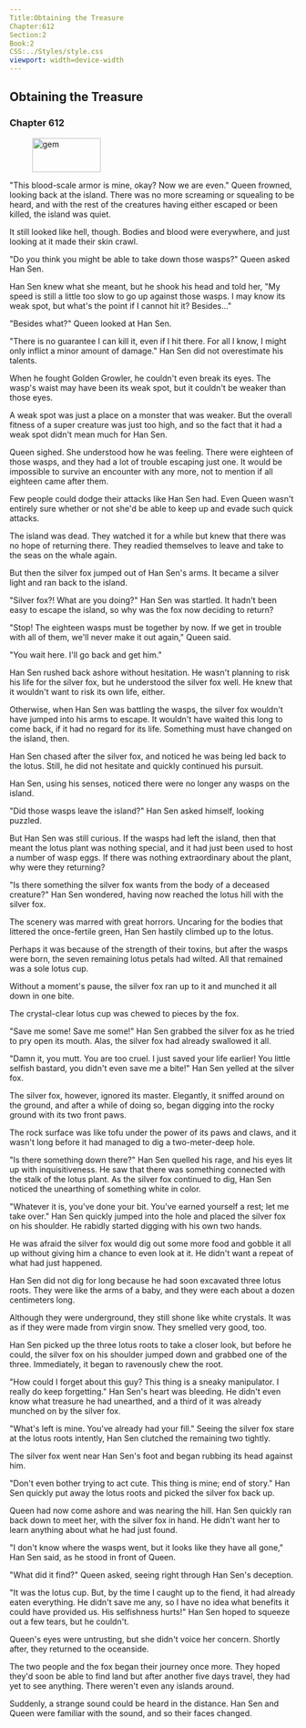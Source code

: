 ```yaml
---
Title:Obtaining the Treasure 
Chapter:612 
Section:2 
Book:2 
CSS:../Styles/style.css 
viewport: width=device-width
---
```

  
## Obtaining the Treasure
### Chapter 612
  
<figure>
	<img src="../Images/gem.gif" alt="gem" id="gem" width="120" height="60" />
</figure>
  

  
"This blood-scale armor is mine, okay? Now we are even." Queen frowned, looking back at the island. There was no more screaming or squealing to be heard, and with the rest of the creatures having either escaped or been killed, the island was quiet.

It still looked like hell, though. Bodies and blood were everywhere, and just looking at it made their skin crawl.

"Do you think you might be able to take down those wasps?" Queen asked Han Sen.

Han Sen knew what she meant, but he shook his head and told her, "My speed is still a little too slow to go up against those wasps. I may know its weak spot, but what's the point if I cannot hit it? Besides..."

"Besides what?" Queen looked at Han Sen.

"There is no guarantee I can kill it, even if I hit there. For all I know, I might only inflict a minor amount of damage." Han Sen did not overestimate his talents.

When he fought Golden Growler, he couldn't even break its eyes. The wasp's waist may have been its weak spot, but it couldn't be weaker than those eyes.

A weak spot was just a place on a monster that was weaker. But the overall fitness of a super creature was just too high, and so the fact that it had a weak spot didn't mean much for Han Sen.

Queen sighed. She understood how he was feeling. There were eighteen of those wasps, and they had a lot of trouble escaping just one. It would be impossible to survive an encounter with any more, not to mention if all eighteen came after them.

Few people could dodge their attacks like Han Sen had. Even Queen wasn't entirely sure whether or not she'd be able to keep up and evade such quick attacks.

The island was dead. They watched it for a while but knew that there was no hope of returning there. They readied themselves to leave and take to the seas on the whale again.

But then the silver fox jumped out of Han Sen's arms. It became a silver light and ran back to the island.

"Silver fox?! What are you doing?" Han Sen was startled. It hadn't been easy to escape the island, so why was the fox now deciding to return?

"Stop! The eighteen wasps must be together by now. If we get in trouble with all of them, we'll never make it out again," Queen said.

"You wait here. I'll go back and get him."

Han Sen rushed back ashore without hesitation. He wasn't planning to risk his life for the silver fox, but he understood the silver fox well. He knew that it wouldn't want to risk its own life, either.

Otherwise, when Han Sen was battling the wasps, the silver fox wouldn't have jumped into his arms to escape. It wouldn't have waited this long to come back, if it had no regard for its life. Something must have changed on the island, then.

Han Sen chased after the silver fox, and noticed he was being led back to the lotus. Still, he did not hesitate and quickly continued his pursuit.

Han Sen, using his senses, noticed there were no longer any wasps on the island.

"Did those wasps leave the island?" Han Sen asked himself, looking puzzled.

But Han Sen was still curious. If the wasps had left the island, then that meant the lotus plant was nothing special, and it had just been used to host a number of wasp eggs. If there was nothing extraordinary about the plant, why were they returning?

"Is there something the silver fox wants from the body of a deceased creature?" Han Sen wondered, having now reached the lotus hill with the silver fox.

The scenery was marred with great horrors. Uncaring for the bodies that littered the once-fertile green, Han Sen hastily climbed up to the lotus.

Perhaps it was because of the strength of their toxins, but after the wasps were born, the seven remaining lotus petals had wilted. All that remained was a sole lotus cup.

Without a moment's pause, the silver fox ran up to it and munched it all down in one bite.

The crystal-clear lotus cup was chewed to pieces by the fox.

"Save me some! Save me some!" Han Sen grabbed the silver fox as he tried to pry open its mouth. Alas, the silver fox had already swallowed it all.

"Damn it, you mutt. You are too cruel. I just saved your life earlier! You little selfish bastard, you didn't even save me a bite!" Han Sen yelled at the silver fox.

The silver fox, however, ignored its master. Elegantly, it sniffed around on the ground, and after a while of doing so, began digging into the rocky ground with its two front paws.

The rock surface was like tofu under the power of its paws and claws, and it wasn't long before it had managed to dig a two-meter-deep hole.

"Is there something down there?" Han Sen quelled his rage, and his eyes lit up with inquisitiveness. He saw that there was something connected with the stalk of the lotus plant. As the silver fox continued to dig, Han Sen noticed the unearthing of something white in color.

"Whatever it is, you've done your bit. You've earned yourself a rest; let me take over." Han Sen quickly jumped into the hole and placed the silver fox on his shoulder. He rabidly started digging with his own two hands.

He was afraid the silver fox would dig out some more food and gobble it all up without giving him a chance to even look at it. He didn't want a repeat of what had just happened.

Han Sen did not dig for long because he had soon excavated three lotus roots. They were like the arms of a baby, and they were each about a dozen centimeters long.

Although they were underground, they still shone like white crystals. It was as if they were made from virgin snow. They smelled very good, too.

Han Sen picked up the three lotus roots to take a closer look, but before he could, the silver fox on his shoulder jumped down and grabbed one of the three. Immediately, it began to ravenously chew the root.

"How could I forget about this guy? This thing is a sneaky manipulator. I really do keep forgetting." Han Sen's heart was bleeding. He didn't even know what treasure he had unearthed, and a third of it was already munched on by the silver fox.

"What's left is mine. You've already had your fill." Seeing the silver fox stare at the lotus roots intently, Han Sen clutched the remaining two tightly.

The silver fox went near Han Sen's foot and began rubbing its head against him.

"Don't even bother trying to act cute. This thing is mine; end of story." Han Sen quickly put away the lotus roots and picked the silver fox back up.

Queen had now come ashore and was nearing the hill. Han Sen quickly ran back down to meet her, with the silver fox in hand. He didn't want her to learn anything about what he had just found.

"I don't know where the wasps went, but it looks like they have all gone," Han Sen said, as he stood in front of Queen.

"What did it find?" Queen asked, seeing right through Han Sen's deception.

"It was the lotus cup. But, by the time I caught up to the fiend, it had already eaten everything. He didn't save me any, so I have no idea what benefits it could have provided us. His selfishness hurts!" Han Sen hoped to squeeze out a few tears, but he couldn't.

Queen's eyes were untrusting, but she didn't voice her concern. Shortly after, they returned to the oceanside.

The two people and the fox began their journey once more. They hoped they'd soon be able to find land but after another five days travel, they had yet to see anything. There weren't even any islands around.

Suddenly, a strange sound could be heard in the distance. Han Sen and Queen were familiar with the sound, and so their faces changed.